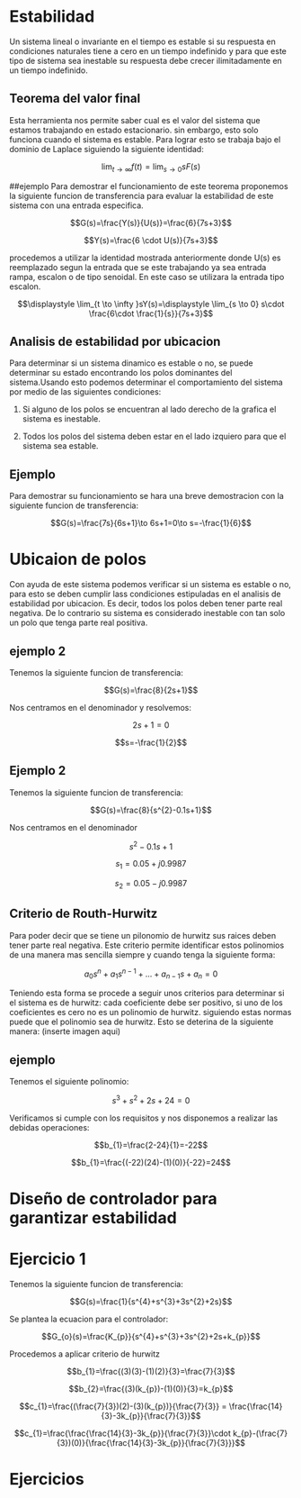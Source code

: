 # Estabilidad
Un sistema lineal o invariante en el tiempo es estable si su respuesta en condiciones naturales tiene a cero en un tiempo indefinido y para que este tipo de sistema sea inestable su respuesta debe crecer ilimitadamente en un tiempo indefinido.
## Teorema del valor final
Esta herramienta nos permite saber cual es el valor del sistema que estamos trabajando en estado estacionario. sin embargo, esto solo funciona cuando el sistema es estable.
Para lograr esto se trabaja bajo el dominio de Laplace siguiendo la siguiente identidad:


$$\displaystyle \lim _ {t \to \infty  } f(t)=\displaystyle \lim_{s \to 0} sF(s)$$

##ejemplo
Para demostrar el funcionamiento de este teorema proponemos la siguiente funcion de transferencia para evaluar la estabilidad de este sistema con una entrada especifica.

$$G(s)=\frac{Y(s)}{U(s)}=\frac{6}{7s+3}$$

$$Y(s)=\frac{6 \cdot U(s)}{7s+3}$$

procedemos a utilizar la identidad mostrada anteriormente donde U(s) es reemplazado segun la entrada que se este trabajando ya sea entrada rampa, escalon o de tipo senoidal. En este caso se utilizara la entrada tipo escalon.

$$\displaystyle \lim_{t \to \infty }sY(s)=\displaystyle \lim_{s \to 0} s\cdot \frac{6\cdot \frac{1}{s}}{7s+3}$$

## Analisis de estabilidad por ubicacion
Para determinar si un sistema dinamico es estable o no, se puede determinar su estado encontrando los polos dominantes del sistema.Usando esto podemos determinar el comportamiento del sistema por medio de las siguientes condiciones:

1. Si alguno de los polos se encuentran al lado derecho de la grafica el sistema es inestable. 

2. Todos los polos del sistema deben estar en el lado izquiero para que el sistema sea estable.

## Ejemplo
Para demostrar su funcionamiento se hara una breve demostracion con la siguiente funcion de transferencia:

$$G(s)=\frac{7s}{6s+1}\to 6s+1=0\to s=-\frac{1}{6}$$

# Ubicaion de polos 
Con ayuda de este sistema podemos verificar si un sistema es estable o no, para esto se deben cumplir lass condiciones estipuladas en el analisis de estabilidad por ubicacion. Es decir, todos los polos deben tener parte real negativa.
De lo contrario su sistema es considerado inestable con tan solo un polo que tenga parte real positiva.
## ejemplo 2
Tenemos la siguiente funcion de transferencia: 

$$G(s)=\frac{8}{2s+1}$$

Nos centramos en el denominador y resolvemos:

$$2s+1=0$$

$$s=-\frac{1}{2}$$

## Ejemplo 2

Tenemos la siguiente funcion de transferencia:

$$G(s)=\frac{8}{s^{2}-0.1s+1}$$

Nos centramos en el denominador

$$s^{2}-0.1s+1$$

$$s_{1}=0.05+j0.9987$$

$$s_{2}=0.05-j0.9987$$

## Criterio de Routh-Hurwitz
Para poder decir que se tiene un pilonomio de hurwitz sus raices deben tener parte real negativa. Este criterio permite identificar estos polinomios de una manera mas sencilla siempre y cuando tenga la siguiente forma:

$$a_{0}s^{n}+a_{1}s^{n-1}+...+a_{n-1}s+a_{n}=0$$

Teniendo esta forma se procede a seguir unos criterios para determinar si el sistema es de hurwitz:
cada coeficiente debe ser positivo, si uno de los coeficientes es cero no es un polinomio de hurwitz.
siguiendo estas normas puede que el polinomio sea de hurwitz.
Esto se deterina de la siguiente manera:
(inserte imagen aqui)
## ejemplo
Tenemos el siguiente polinomio:

$$s^{3}+s^{2}+2s+24=0$$

Verificamos si cumple con los requisitos y nos disponemos a realizar las  debidas operaciones:


$$b_{1}=\frac{2-24}{1}=-22$$

$$b_{1}=\frac{(-22)(24)-(1)(0)}{-22}=24$$

# Diseño de controlador para garantizar estabilidad
# Ejercicio 1
Tenemos la siguiente funcion de transferencia:

$$G(s)=\frac{1}{s^{4}+s^{3}+3s^{2}+2s}$$

Se plantea la ecuacion para el controlador:

$$G_{o}(s)=\frac{K_{p}}{s^{4}+s^{3}+3s^{2}+2s+k_{p}}$$

Procedemos a aplicar criterio de hurwitz

$$b_{1}=\frac{(3)(3)-(1)(2)}{3}=\frac{7}{3}$$

$$b_{2}=\frac{(3)(k_{p})-(1)(0)}{3}=k_{p}$$

$$c_{1}=\frac{(\frac{7}{3})(2)-(3)(k_{p})}{\frac{7}{3}} = \frac{\frac{14}{3}-3k_{p}}{\frac{7}{3}}$$

$$c_{1}=\frac{\frac{\frac{14}{3}-3k_{p}}{\frac{7}{3}}\cdot k_{p}-(\frac{7}{3})(0)}{\frac{\frac{14}{3}-3k_{p}}{\frac{7}{3}}}$$

# Ejercicios
